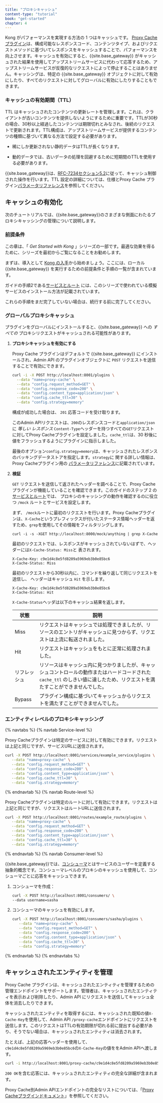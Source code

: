 ```yaml
---
title: "プロキシキャッシュ"
content-type: "tutorial"
book: "get-started"
chapter: 4
---
```

Kong がパフォーマンスを実現する方法の 1 つはキャッシュです。
[Proxy Cache プラグイン](/hub/kong-inc/proxy-cache/)は、構成可能なレスポンスコード、コンテンツタイプ、およびリクエストメソッドに基づいてレスポンスをキャッシュすることで、パフォーマンスを向上させます。キャッシュを有効にすると、{{site.base_gateway}} がキャッシュされた結果を使用してアップストリームサービスに代わって応答するため、アップストリームサービスが反復的なリクエストによって停止することはありません。キャッシングは、特定の {{site.base_gateway}} オブジェクトに対して有効にしたり、すべてのリクエストに対してグローバルに有効にしたりすることもできます。

### キャッシュの有効期間（TTL）

TTL はキャッシュされたコンテンツの更新レートを管理します。これは、クライアントが古いコンテンツを提供しないようにするために重要です。TTLが30秒の場合、30秒以上経過したコンテンツは期限切れとみなされ、後続のリクエストで更新されます。TTL構成は、アップストリームサービスが提供するコンテンツの種類に基づいて異なる方法で設定する必要があります。

* 稀にしか更新されない静的データはTTLが長くなります。

* 動的データでは、古いデータの処理を回避するために短期間のTTLを使用する必要があります。


{{site.base_gateway}}は、[RFC\-7234セクション5\.2](https://tools.ietf.org/html/rfc7234)に従って、キャッシュ制御された操作を行います。TTL 設定の詳細については、仕様とProxy Cache
プラグイン[パラメータリファレンス](/hub/kong-inc/proxy-cache/#parameters)を参照してください。

キャッシュの有効化
---------

次のチュートリアルでは、{{site.base_gateway}}のさまざまな側面にわたるプロキシキャッシングの管理について説明します。

### 前提条件

この章は、「 *Get Started with Kong* 」シリーズの一部です。最適な効果を得るために、シリーズを最初からご覧になることをお勧めします。

まずは、導入として [Kong の入手](/gateway/latest/get-started/)から始めましょう。ここには、ローカル {{site.base_gateway}} を実行するための前提条件と手順の一覧が含まれています。

ガイドの手順2である[サービスとルート](/gateway/latest/get-started/services-and-routes/)
には、このシリーズで使われている模擬サービスのインストール方法が記載されています。

これらの手順をまだ完了していない場合は、続行する前に完了してください。

### グローバルプロキシキャッシュ

プラグインをグローバルにインストールすると、{{site.base_gateway}} への *すべての* プロキシリクエストがキャッシュされる可能性があります。

1. **プロキシキャッシュを有効にする** 

   Proxy Cache プラグインはデフォルトで {{site.base_gateway}} にインストールされ、Admin API のプラグインオブジェクトに `POST` リクエストを送信することで有効にできます。

   ```sh
   curl -i -X POST http://localhost:8001/plugins \
     --data "name=proxy-cache" \
     --data "config.request_method=GET" \
     --data "config.response_code=200" \
     --data "config.content_type=application/json" \
     --data "config.cache_ttl=30" \
     --data "config.strategy=memory"
   ```

   構成が成功した場合は、 `201` 応答コードを受け取ります。

   このAdmin APIリクエストは、`200`のレスポンスコードと`application/json`に *等しい* *レスポンス* `Content-Type`ヘッダーを持つすべての`GET`リクエストに対してProxy Cacheプラグインを設定しました。`cache_ttl`は、30 秒後に値をフラッシュするようにプラグインに指示しました。

   最後のオプション`config.strategy=memory`は、キャッシュされたレスポンスのバッキングデータストアを指定します。`strategy`に
   関する詳しい情報は、Proxy Cacheプラグイン用の
   [パラメータリファレンス](/hub/kong-inc/proxy-cache/)に記載されています。
2. **検証** 

   `GET` リクエストを送信して返されたヘッダーを調べることで、Proxy Cache プラグインが機能していることを確認できます。このガイドのステップ 2 の[サービスとルート](/gateway/latest/get-started/services-and-routes/)では、
   プロキシのキャッシングの動作を確認するのに役立つ `/mock` ルートとサービスを設定します。

   まず、 `/mock`ルートに最初のリクエストを行います。Proxy Cacheプラグインは、`X-Cache`というプレフィックスが付いたステータス情報ヘッダーを返すため、`grep`を使用してその情報をフィルタリングします。

       curl -i -s -XGET http://localhost:8000/mock/anything | grep X-Cache

   最初のリクエストでは、レスポンスがキャッシュされていないはずで、ヘッダーには`X-Cache-Status: Miss`と
   表されます。

       X-Cache-Key: c9e1d4c8e5fd8209a5969eb3b0e85bc6
       X-Cache-Status: Miss

   最初のリクエストから30秒以内に、コマンドを繰り返して同じリクエストを送信し、
   ヘッダーはキャッシュ `Hit` を示します。

       X-Cache-Key: c9e1d4c8e5fd8209a5969eb3b0e85bc6
       X-Cache-Status: Hit

   `X-Cache-Status`ヘッダは以下のキャッシュ結果を返します。

   |   状態   |                                              説明                                               |
   |--------|-----------------------------------------------------------------------------------------------|
   | Miss   | リクエストはキャッシュでは処理できましたが、リソースのエントリがキャッシュに見つからず、リクエストは上流に転送されました。                                 |
   | Hit    | リクエストはキャッシュをもとに正常に処理されました。                                                                    |
   | リフレッシュ | リソースはキャッシュ内に見つかりましたが、キャッシュコントロールの動作またはハードコードされた `cache_ttl` のしきい値に達したため、リクエストを満たすことができませんでした。 |
   | Bypass | プラグイン構成に基づいてキャッシュからリクエストを満たすことができませんでした。                                                      |

### エンティティレベルのプロキシキャッシング

{% navtabs %}
{% navtab Service-level %}

Proxy Cacheプラグインは特定のサービスに対して有効にできます。リクエストは上記と同じですが、サービスURLに送信されます。

```sh
curl -X POST http://localhost:8001/services/example_service/plugins \
   --data "name=proxy-cache" \
   --data "config.request_method=GET" \
   --data "config.response_code=200" \
   --data "config.content_type=application/json" \
   --data "config.cache_ttl=30" \
   --data "config.strategy=memory"
```

{% endnavtab %}
{% navtab Route-level %}

Proxy Cacheプラグインは特定のルートに対して有効にできます。リクエストは上記と同じですが、リクエストはルートURLに送信されます。

```sh
curl -X POST http://localhost:8001/routes/example_route/plugins \
   --data "name=proxy-cache" \
   --data "config.request_method=GET" \
   --data "config.response_code=200" \
   --data "config.content_type=application/json" \
   --data "config.cache_ttl=30" \
   --data "config.strategy=memory"
```

{% endnavtab %}
{% navtab Consumer-level %}

{{site.base_gateway}}では、[コンシューマ](/gateway/api/admin-ee/latest/#/Consumers/list-consumer/)とはサービスのユーザーを定義する抽象的概念です。コンシューマレベルのプロキシのキャッシュを使用して、コンシューマごとに応答をキャッシュできます。

1. コンシューマを作成：

   ```sh
   curl -X POST http://localhost:8001/consumers/ \
   --data username=sasha
   ```

2. コンシューマのキャッシュを有効にします。

   ```sh
   curl -X POST http://localhost:8001/consumers/sasha/plugins \
      --data "name=proxy-cache" \
      --data "config.request_method=GET" \
      --data "config.response_code=200" \
      --data "config.content_type=application/json" \
      --data "config.cache_ttl=30" \
      --data "config.strategy=memory"
   ```

{% endnavtab %}
{% endnavtabs %}

キャッシュされたエンティティを管理
-----------------

Proxy Cache プラグインは、キャッシュされたエンティティを管理するための管理エンドポイントをサポートします。管理者は、キャッシュされたエンティティを表示および削除したり、Admin API にリクエストを送信してキャッシュ全体を消去したりできます。

キャッシュされたエンティティを取得するには、キャッシュされた既知の値`X-Cache-Key`を使用して、Admin API `/proxy-cache`エンドポイントにリクエストを送信します。このリクエストはTTLの有効期限が切れる前に提出する必要があり、そうでない場合は、キャッシュされたエンティティは消去されます。

たとえば、上記の応答ヘッダーを使用して、`c9e1d4c8e5fd8209a5969eb3b0e85bc6`の`X-Cache-Key`の値ををAdmin APIへ渡します。

```sh
curl -i http://localhost:8001/proxy-cache/c9e1d4c8e5fd8209a5969eb3b0e85bc6
```

`200 OK`を含む応答には、キャッシュされたエンティティの完全な詳細が含まれます。

Proxy Cache別Admin APIエンドポイントの完全なリストについては、「[Proxy Cacheプラグインドキュメント](/hub/kong-inc/proxy-cache/#admin-api)」を参照してください。

